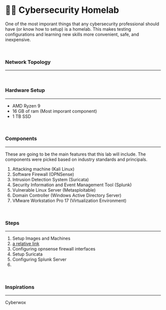 # 🥼🧪 Cybersecurity Homelab

One of the most imporant things that any cybersecurity professional should have (or know how to setup) is a homelab. This makes testing configurations and learning new skills more convenient, safe, and inexpensive.

<br>

### Network Topology
---
<br>

### Hardware Setup
----
- AMD Ryzen 9
- 16 GB of ram (Most imporant component)
- 1 TB SSD

<br>

### Components
---
These are going to be the main features that this lab will include. The components were picked based on industry standards and principals.

1. Attacking machine (Kali Linux)
2. Software Firewall (OPNSense)
3. Intrusion Detection System (Suricata)
4. Security Information and Event Management Tool (Splunk)
5. Vulnerable Linux Server (Metasploitable)
6. Domain Controller (Windows Active Directory Server)
7. VMware Workstation Pro 17 (Virtualization Environment)

<br>

### Steps
---
1. Setup Images and Machines
2. [a relative link](Step%201:%20Images.md)
3. Configuring opnsense firewall interfaces
4. Setup Suricata
5. Configuring Splunk Server
6. 
<br>

### Inspirations 
---
Cyberwox 

